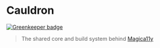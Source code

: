 Cauldron
========

[![Greenkeeper badge](https://badges.greenkeeper.io/magica11y/cauldron.svg)](https://greenkeeper.io/)

> The shared core and build system behind [Magica11y](https://magica11y.github.io/magica11y)
